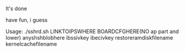 It's done

have fun, i guess

Usage: ./sshrd.sh LINKTOIPSWHERE BOARDCFGHERE(NO ap part and lower) anyshshblobhere ibssivkey ibecivkey restoreramdiskfilename kernelcachefilename
